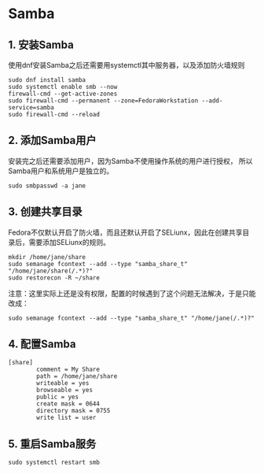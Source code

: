 # Samba
## 1. 安装Samba
使用dnf安装Samba之后还需要用systemctl其中服务器，以及添加防火墙规则
```shell
sudo dnf install samba
sudo systemctl enable smb --now
firewall-cmd --get-active-zones
sudo firewall-cmd --permanent --zone=FedoraWorkstation --add-service=samba
sudo firewall-cmd --reload
```

## 2. 添加Samba用户
安装完之后还需要添加用户，因为Samba不使用操作系统的用户进行授权，
所以Samba用户和系统用户是独立的。
```shell
sudo smbpasswd -a jane
```

## 3. 创建共享目录
Fedora不仅默认开启了防火墙，而且还默认开启了SELiunx，因此在创建共享目录后，需要添加SELiunx的规则。
```shell
mkdir /home/jane/share
sudo semanage fcontext --add --type "samba_share_t" "/home/jane/share(/.*)?"
sudo restorecon -R ~/share
```
注意：这里实际上还是没有权限，配置的时候遇到了这个问题无法解决，于是只能改成：
```shell
sudo semanage fcontext --add --type "samba_share_t" "/home/jane(/.*)?"
```
## 4. 配置Samba
```text
[share]
        comment = My Share
        path = /home/jane/share
        writeable = yes
        browseable = yes
        public = yes
        create mask = 0644
        directory mask = 0755
        write list = user
```
## 5. 重启Samba服务
```shell
sudo systemctl restart smb
```